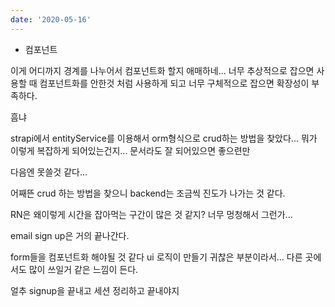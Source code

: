 ```yaml
---
date: '2020-05-16'
---
```


- 컴포넌트

이게 어디까지 경계를 나누어서 컴포넌트화 할지 애매하네...
너무 추상적으로 잡으면 사용할 때 컴포넌트화를 안한것 처럼 사용하게 되고
너무 구체적으로 잡으면 확장성이 부족하다.

흠냐

strapi에서 entityService를 이용해서 orm형식으로 crud하는 방법을 찾았다...
뭐가 이렇게 복잡하게 되어있는건지...
문서라도 잘 되어있으면 좋으련만

다음엔 못쓸것 같다...

어째뜬 crud 하는 방법을 찾으니 backend는 조금씩 진도가 나가는 것 같다.

RN은 왜이렇게 시간을 잡아먹는 구간이 많은 것 같지? 너무 멍청해서 그런가...

email sign up은 거의 끝나간다.

form들을 컴포넌트화 해야될 것 같다 ui 로직이 만들기 귀찮은 부분이라서...
다른 곳에서도 많이 쓰일거 같은 느낌이 든다.

얼추 signup을 끝내고 세션 정리하고 끝내야지
